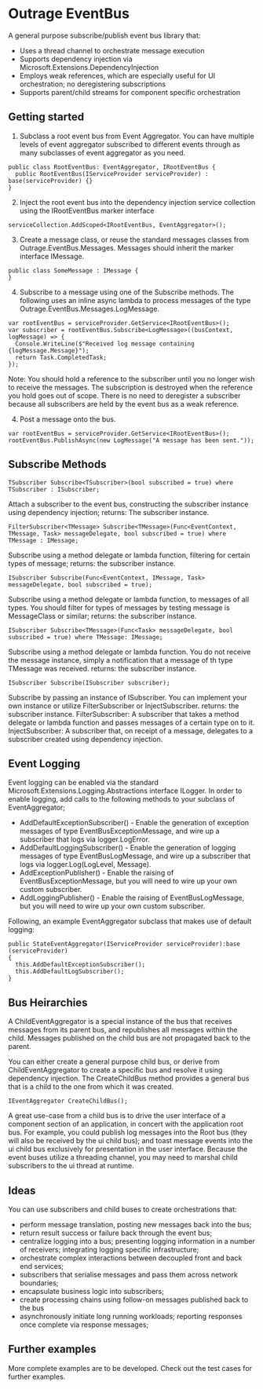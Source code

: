 # Outrage EventBus

A general purpose subscribe/publish event bus library that:
* Uses a thread channel to orchestrate message execution
* Supports dependency injection via Microsoft.Extensions.DependencyInjection
* Employs weak references, which are especially useful for UI orchestration; no deregistering subscriptions
* Supports parent/child streams for component specific orchestration

## Getting started
1. Subclass a root event bus from Event Aggregator.  You can have multiple levels of event aggregator subscribed to different events through as many subclasses of event aggregator as you need.
```
public class RootEventBus: EventAggregator, IRootEventBus {
  public RootEventBus(IServiceProvider serviceProvider) : base(serviceProvider) {}
}
```

2. Inject the root event bus into the dependency injection service collection using the IRootEventBus marker interface
```
serviceCollection.AddScoped<IRootEventBus, EventAggregator>();
```

3. Create a message class, or reuse the standard messages classes from Outrage.EventBus.Messages.  Messages should inherit the marker interface IMessage.
```
public class SomeMessage : IMessage {
}
```

4. Subscribe to a message using one of the Subscribe methods.  The following uses an inline async lambda to process messages of the type Outrage.EventBus.Messages.LogMessage.

```
var rootEventBus = serviceProvider.GetService<IRootEventBus>();
var subscriber = rootEventBus.Subscribe<LogMessage>((busContext, logMessage) => {
  Console.WriteLine($"Received log message containing {logMessage.Message}");
  return Task.CompletedTask;
});
```
Note: You should hold a reference to the subscriber until you no longer wish to receive the messages.  The subscription is destroyed when the reference you hold goes out of scope.  There is no need to deregister a subscriber because all subscribers are held by the event bus as a weak reference.

4. Post a message onto the bus.
```
var rootEventBus = serviceProvider.GetService<IRootEventBus>();
rootEventBus.PublishAsync(new LogMessage("A message has been sent."));
```
## Subscribe Methods
```
TSubscriber Subscribe<TSubscriber>(bool subscribed = true) where TSubscriber : ISubscriber;
```
Attach a subscriber to the event bus, constructing the subscriber instance using dependency injection;
returns: The subscriber instance.

```
FilterSubscriber<TMessage> Subscribe<TMessage>(Func<EventContext, TMessage, Task> messageDelegate, bool subscribed = true) where TMessage : IMessage;
```
Subscribe using a method delegate or lambda function, filtering for certain types of message;
returns: the subscriber instance.

```
ISubscriber Subscribe(Func<EventContext, IMessage, Task> messageDelegate, bool subscribed = true);
```
Subscribe using a method delegate or lambda function, to messages of all types.  You should filter for types of messages by testing message is MessageClass or similar;
returns: the subscriber instance.

```
ISubscriber Subscribe<TMessage>(Func<Task> messageDelegate, bool subscribed = true) where TMessage: IMessage;
```
Subscribe using a method delegate or lambda function.  You do not receive the message instance, simply a notification that a message of th type TMessage was received.
returns: the subscriber instance.

```
ISubscriber Subscribe(ISubscriber subscriber);
```
Subscribe by passing an instance of ISubscriber.  You can implement your own instance or utilize FilterSubscriber or InjectSubscriber.
returns: the subscriber instance.
FilterSubscriber: A subscriber that takes a method delegate or lambda function and passes messages of a certain type on to it.
InjectSubscriber: A subscriber that, on receipt of a message, delegates to a subscriber created using dependency injection.

## Event Logging
Event logging can be enabled via the standard Microsoft.Extensions.Logging.Abstractions interface ILogger.  In order to enable logging, add calls to the following methods to your subclass of EventAggregator;
* AddDefaultExceptionSubscriber() - Enable the generation of exception messages of type EventBusExceptionMessage, and wire up a subscriber that logs via logger.LogError.
* AddDefaultLoggingSubscriber() - Enable the generation of logging messages of type EventBusLogMessage, and wire up a subscriber that logs via logger.Log(LogLevel, Message).
* AddExceptionPublisher() - Enable the raising of EventBusExceptionMessage, but you will need to wire up your own custom subscriber.
* AddLoggingPublisher() - Enable the raising of EventBusLogMessage, but you will need to wire up your own custom subscriber.

Following, an example EventAggregator subclass that makes use of default logging:
```
public StateEventAggregator(IServiceProvider serviceProvider):base (serviceProvider)
{
  this.AddDefaultExceptionSubscriber();
  this.AddDefaultLogSubscriber();
}
```

## Bus Heirarchies
A ChildEventAggregator is a special instance of the bus that receives messages from its parent bus, and republishes all messages within the child.  Messages published on the child bus are not propagated back to the parent.

You can either create a general purpose child bus, or derive from ChildEventAggregator to create a specific bus and resolve it using dependency injection.
The CreateChildBus method provides a general bus that is a child to the one from which it was created.
```
IEventAggregator CreateChildBus();
```  

A great use-case from a child bus is to drive the user interface of a component section of an application, in concert with the application root bus.  For example, you could publish log messages into the Root bus (they will also be received by the ui child bus); and toast message events into the ui child bus exclusively for presentation in the user interface.  Because the event buses utilize a threading channel, you may need to marshal child subscribers to the ui thread at runtime.

## Ideas
You can use subscribers and child buses to create orchestrations that:
* perform message translation, posting new messages back into the bus;
* return result success or failure back through the event bus;
* centralize logging into a bus; presenting logging information in a number of receivers; integrating logging specific infrastructure;
* orchestrate complex interactions between decoupled front and back end services;
* subscribers that serialise messages and pass them across network boundaries;
* encapsulate business logic into subscribers;
* create processing chains using follow-on messages published back to the bus
* asynchronously initiate long running workloads; reporting responses once complete via response messages;

## Further examples
More complete examples are to be developed.  Check out the test cases for further examples.
